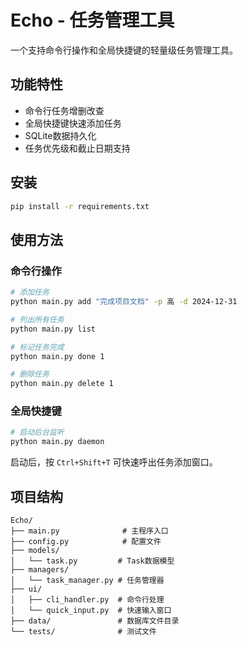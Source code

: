 # Echo - 任务管理工具

一个支持命令行操作和全局快捷键的轻量级任务管理工具。

## 功能特性

- 命令行任务增删改查
- 全局快捷键快速添加任务
- SQLite数据持久化
- 任务优先级和截止日期支持

## 安装

```bash
pip install -r requirements.txt
```

## 使用方法

### 命令行操作

```bash
# 添加任务
python main.py add "完成项目文档" -p 高 -d 2024-12-31

# 列出所有任务
python main.py list

# 标记任务完成
python main.py done 1

# 删除任务
python main.py delete 1
```

### 全局快捷键

```bash
# 启动后台监听
python main.py daemon
```

启动后，按 `Ctrl+Shift+T` 可快速呼出任务添加窗口。

## 项目结构

```
Echo/
├── main.py              # 主程序入口
├── config.py            # 配置文件
├── models/
│   └── task.py         # Task数据模型
├── managers/
│   └── task_manager.py # 任务管理器
├── ui/
│   ├── cli_handler.py  # 命令行处理
│   └── quick_input.py  # 快速输入窗口
├── data/               # 数据库文件目录
└── tests/              # 测试文件
```
